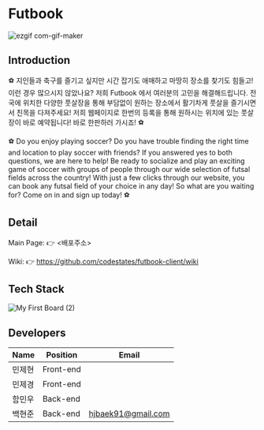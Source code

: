 # Futbook
![ezgif com-gif-maker](https://user-images.githubusercontent.com/71122594/116981025-f44a1380-ad01-11eb-9ba9-5ef606b315f2.gif)


## Introduction
⚽ 지인들과 축구를 즐기고 싶지만 시간 잡기도 애매하고 마땅히 장소를 찾기도 힘들고! 이런 경우 많으시지 않았나요? 저희 Futbook 에서 여러분의 고민을 해결해드립니다. 전국에 위치한 다양한 풋살장을 통해 부담없이 원하는 장소에서 활기차게 풋살을 즐기시면서 친목을 다져주세요! 저희 웹페이지로 한번의 등록을 통해 원하시는 위치에 있는 풋살장이 바로 예약됩니다! 바로 한판하러 가시죠! ⚽

⚽ Do you enjoy playing soccer? Do you have trouble finding the right time and location to play soccer with friends? If you answered yes to both questions, we are here to help! Be ready to socialize and play an exciting game of soccer with groups of people through our wide selection of futsal fields across the country! With just a few clicks through our website, you can book any futsal field of your choice in any day! So what are you waiting for? Come on in and sign up today! ⚽

## Detail
Main Page: 👉 <배포주소>

Wiki: 👉 https://github.com/codestates/futbook-client/wiki

## Tech Stack
![My First Board (2)](https://user-images.githubusercontent.com/71122594/116979188-a16f5c80-acff-11eb-94fc-7cbed356f96e.jpg)


## Developers
| Name  | Position   | Email              | 
| ----- | ---------- | ------------------ |
| 민제현  | Front-end  |                    | 
| 민제경  | Front-end  |                    | 
| 함민우  | Back-end   |                    | 
| 백현준  | Back-end   | hjbaek91@gmail.com | 
